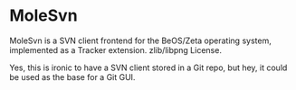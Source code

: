 MoleSvn
=======

MoleSvn is a SVN client frontend for the BeOS/Zeta operating system, implemented as a Tracker extension. zlib/libpng License.

Yes, this is ironic to have a SVN client stored in a Git repo, but hey, it could be used as the base for a Git GUI.
